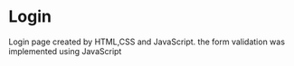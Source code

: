 # Login
Login page created by HTML,CSS and JavaScript. the form validation was implemented using JavaScript
